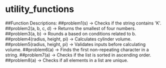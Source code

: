 # utility_functions

##Function Descriptions:
##problem1(s) → Checks if the string contains 'K'.
##problem2(a, b, c, d) → Returns the smallest of four numbers.
##problem3(a, b) → Rounds a based on conditions related to b.
##problem4(radius, height, pi) → Calculates cylinder volume.
##problem5(radius, height, pi) → Validates inputs before calculating volume.
##problem6(a) → Finds the first non-repeating character in a string.
##problem7(a) → Checks if the list is sorted in ascending order.
##problem8(a) → Checks if all elements in a list are unique.
